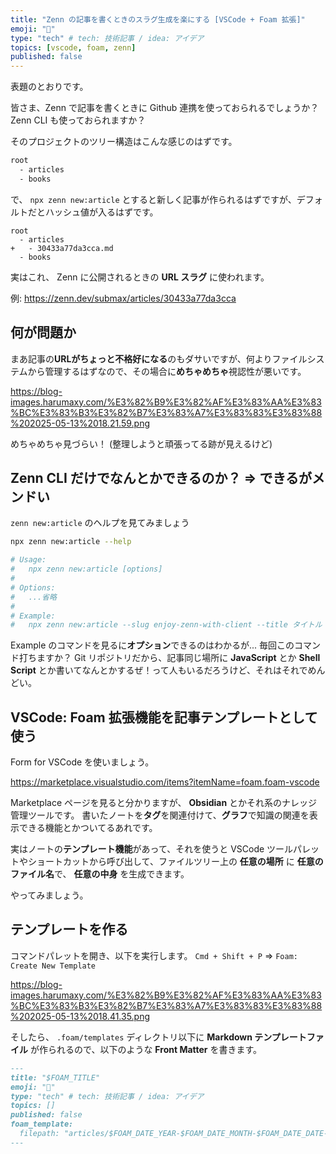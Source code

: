 ```yaml
---
title: "Zenn の記事を書くときのスラグ生成を楽にする [VSCode + Foam 拡張]"
emoji: "🪽"
type: "tech" # tech: 技術記事 / idea: アイデア
topics: [vscode, foam, zenn]
published: false
---
```


表題のとおりです。

皆さま、Zenn で記事を書くときに Github 連携を使っておられるでしょうか？
Zenn CLI も使っておられますか？

そのプロジェクトのツリー構造はこんな感じのはずです。

```txt
root
  - articles
  - books
```

で、 `npx zenn new:article` とすると新しく記事が作られるはずですが、デフォルトだとハッシュ値が入るはずです。

```diff: txt
root
  - articles
+   - 30433a77da3cca.md
  - books
```

実はこれ、 Zenn に公開されるときの **URL スラグ** に使われます。

例: https://zenn.dev/submax/articles/30433a77da3cca


## 何が問題か

まあ記事の**URLがちょっと不格好になる**のもダサいですが、何よりファイルシステムから管理するはずなので、その場合に**めちゃめちゃ**視認性が悪いです。

https://blog-images.harumaxy.com/%E3%82%B9%E3%82%AF%E3%83%AA%E3%83%BC%E3%83%B3%E3%82%B7%E3%83%A7%E3%83%83%E3%83%88%202025-05-13%2018.21.59.png

めちゃめちゃ見づらい！
(整理しようと頑張ってる跡が見えるけど)


## Zenn CLI だけでなんとかできるのか？ => できるがメンドい


`zenn new:article` のヘルプを見てみましょう

```sh
npx zenn new:article --help

# Usage:
#   npx zenn new:article [options]
# 
# Options:
#   ...省略
# 
# Example:
#   npx zenn new:article --slug enjoy-zenn-with-client --title タイトル --type idea --emoji ✨
```

Example のコマンドを見るに**オプション**できるのはわかるが... 毎回このコマンド打ちますか？
Git リポジトリだから、記事同じ場所に **JavaScript** とか **Shell Script** とか書いてなんとかするぜ！って人もいるだろうけど、それはそれでめんどい。



## VSCode: Foam 拡張機能を記事テンプレートとして使う

Form for VSCode を使いましょう。

https://marketplace.visualstudio.com/items?itemName=foam.foam-vscode


Marketplace ページを見ると分かりますが、 **Obsidian** とかそれ系のナレッジ管理ツールです。
書いたノートを**タグ**を関連付けて、**グラフ**で知識の関連を表示できる機能とかついてるあれです。

実はノートの**テンプレート機能**があって、それを使うと VSCode ツールパレットやショートカットから呼び出して、ファイルツリー上の **任意の場所** に **任意のファイル名**で、 **任意の中身** を生成できます。

やってみましょう。


## テンプレートを作る

コマンドパレットを開き、以下を実行します。
`Cmd + Shift + P` => `Foam: Create New Template`

https://blog-images.harumaxy.com/%E3%82%B9%E3%82%AF%E3%83%AA%E3%83%BC%E3%83%B3%E3%82%B7%E3%83%A7%E3%83%83%E3%83%88%202025-05-13%2018.41.35.png


そしたら、 `.foam/templates` ディレクトリ以下に **Markdown テンプレートファイル** が作られるので、以下のような **Front Matter** を書きます。

```md
---
title: "$FOAM_TITLE"
emoji: "🦔"
type: "tech" # tech: 技術記事 / idea: アイデア
topics: []
published: false
foam_template: 
  filepath: "articles/$FOAM_DATE_YEAR-$FOAM_DATE_MONTH-$FOAM_DATE_DATE-$FOAM_TITLE.md"
---
```



